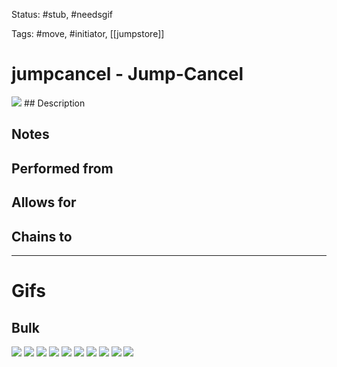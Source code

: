 Status: #stub, #needsgif 

Tags: #move, #initiator, [[jumpstore]]

# jumpcancel - Jump-Cancel
<img src=https://raw.githubusercontent.com/LauraHannah44/Rain-World-Movement/main/Files/jumpcancel_header.gif>
## Description


## Notes


## Performed from


## Allows for


## Chains to


___
# Gifs
## Bulk
<img src=https://raw.githubusercontent.com/LauraHannah44/Rain-World-Movement/main/Files/jumpcancel_0.gif>
<img src=https://raw.githubusercontent.com/LauraHannah44/Rain-World-Movement/main/Files/jumpcancel_1.gif>
<img src=https://raw.githubusercontent.com/LauraHannah44/Rain-World-Movement/main/Files/jumpcancel_2.gif>
<img src=https://raw.githubusercontent.com/LauraHannah44/Rain-World-Movement/main/Files/jumpcancel_3.gif>
<img src=https://raw.githubusercontent.com/LauraHannah44/Rain-World-Movement/main/Files/jumpcancel_4.gif>
<img src=https://raw.githubusercontent.com/LauraHannah44/Rain-World-Movement/main/Files/jumpcancel_5.gif>
<img src=https://raw.githubusercontent.com/LauraHannah44/Rain-World-Movement/main/Files/jumpcancel_6.gif>
<img src=https://raw.githubusercontent.com/LauraHannah44/Rain-World-Movement/main/Files/jumpcancel_7.gif>
<img src=https://raw.githubusercontent.com/LauraHannah44/Rain-World-Movement/main/Files/jumpcancel_8.gif>
<img src=https://raw.githubusercontent.com/LauraHannah44/Rain-World-Movement/main/Files/jumpcancel_9.gif>